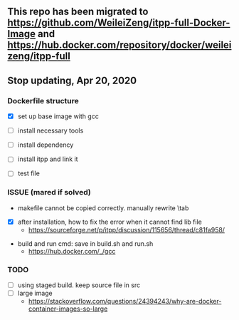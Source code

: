 ## This repo has been migrated to https://github.com/WeileiZeng/itpp-full-Docker-Image and https://hub.docker.com/repository/docker/weileizeng/itpp-full

## Stop updating, Apr 20, 2020


### Dockerfile structure
- [x] set up base image with gcc
- [ ] install necessary tools
- [ ] install dependency
- [ ] install itpp and link it
- [ ] test file


### ISSUE (mared if solved)
- makefile cannot be copied correctly. manually rewrite \tab
- [x] after installation, how to fix the error when it cannot find lib file
  - https://sourceforge.net/p/itpp/discussion/115656/thread/c81fa958/
- build and run cmd: save in build.sh and run.sh
  - https://hub.docker.com/_/gcc


### TODO
- [ ] using staged build. keep source file in src
- [ ] large image
  - https://stackoverflow.com/questions/24394243/why-are-docker-container-images-so-large


